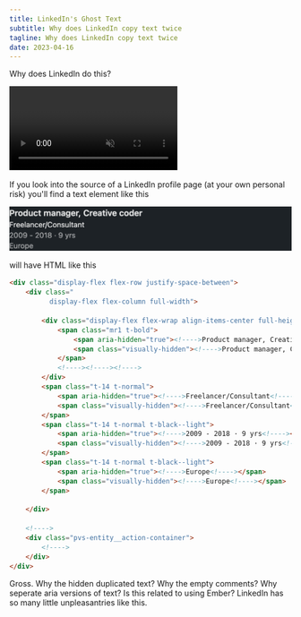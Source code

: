 ```yaml
---
title: LinkedIn's Ghost Text
subtitle: Why does LinkedIn copy text twice
tagline: Why does LinkedIn copy text twice
date: 2023-04-16
---
```


Why does LinkedIn do this?

<video autoplay loop muted>
   <source src="./duplication.webm" type="video/webm">
</video>

If you look into the source of a LinkedIn profile page (at your own personal risk) you'll find a text element like this

![](./element.png)

will have HTML like this

```html
<div class="display-flex flex-row justify-space-between">
    <div class="
          display-flex flex-column full-width">

        <div class="display-flex flex-wrap align-items-center full-height">
            <span class="mr1 t-bold">
                <span aria-hidden="true"><!---->Product manager, Creative coder<!----></span>
                <span class="visually-hidden"><!---->Product manager, Creative coder<!----></span>
            </span>
            <!----><!----><!---->
        </div>
        <span class="t-14 t-normal">
            <span aria-hidden="true"><!---->Freelancer/Consultant<!----></span>
            <span class="visually-hidden"><!---->Freelancer/Consultant<!----></span>
        </span>
        <span class="t-14 t-normal t-black--light">
            <span aria-hidden="true"><!---->2009 - 2018 · 9 yrs<!----></span>
            <span class="visually-hidden"><!---->2009 - 2018 · 9 yrs<!----></span>
        </span>
        <span class="t-14 t-normal t-black--light">
            <span aria-hidden="true"><!---->Europe<!----></span>
            <span class="visually-hidden"><!---->Europe<!----></span>
        </span>

    </div>

    <!---->
    <div class="pvs-entity__action-container">
        <!---->
    </div>
</div>
```

Gross.  Why the hidden duplicated text?  Why the empty comments?  Why seperate aria versions of text?  Is this related to using Ember?  LinkedIn has so many little unpleasantries like this.